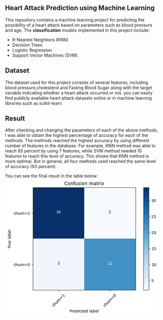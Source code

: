 ## Heart Attack Prediction using Machine Learning

This repository contains a machine learning project for predicting the possibility of a heart attack based on parameters such as blood pressure and age. The <b>classification</b> models implemented in this project include:
- K-Nearest Neighbors (KNN)
- Decision Trees
- Logistic Regression
- Support Vector Machines (SVM).

## Dataset

The dataset used for this project consists of several features, including blood pressure,cholesterol and Fasting Blood Sugar along with the target variable indicating whether a heart attack occurred or not. you can easily find publicly available heart attack datasets online or in machine learning libraries such as scikit-learn.

## Result 

After checking and changing the parameters of each of the above methods, I was able to obtain the highest percentage of accuracy for each of the methods.
The methods reached the highest accuracy by using different number of features in the database. For example, KNN method was able to reach 93 percent by using 7 features, while SVM method needed 10 features to reach this level of accuracy. This shows that KNN method is more optimal.
But in general, all four methods used reached the same level of accuracy (93 percent).

You can see the final result in the table below:
![image](./Confusion_matrix.png)






